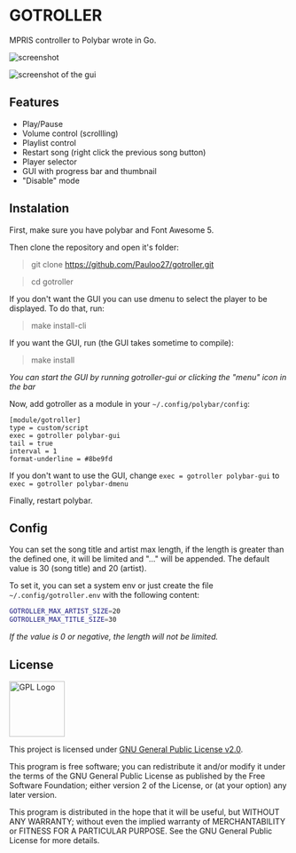 # GOTROLLER

MPRIS controller to Polybar wrote in Go.

![screenshot](https://i.imgur.com/YJ0pMbG.png)

![screenshot of the gui](https://i.imgur.com/HrEGG2E.png)

## Features

- Play/Pause
- Volume control (scrollling)
- Playlist control
- Restart song (right click the previous song button)
- Player selector
- GUI with progress bar and thumbnail
- "Disable" mode

## Instalation

First, make sure you have polybar and Font Awesome 5.

Then clone the repository and open it's folder:

> git clone https://github.com/Pauloo27/gotroller.git

> cd gotroller

If you don't want the GUI you can use dmenu to select the player to be 
displayed. To do that, run:
> make install-cli

If you want the GUI, run (the GUI takes sometime to compile):
> make install

_You can start the GUI by running gotroller-gui or clicking the "menu" icon
in the bar_

Now, add gotroller as a module in your `~/.config/polybar/config`:
```
[module/gotroller]
type = custom/script
exec = gotroller polybar-gui
tail = true
interval = 1
format-underline = #8be9fd
```

If you don't want to use the GUI, change `exec = gotroller polybar-gui` to 
`exec = gotroller polybar-dmenu`

Finally, restart polybar.

## Config

You can set the song title and artist max length, if the length is greater than
the defined one, it will be limited and "..." will be appended. The default
value is 30 (song title) and 20 (artist).

To set it, you can set a system env or just create the file
`~/.config/gotroller.env` with the following content:
```bash
GOTROLLER_MAX_ARTIST_SIZE=20
GOTROLLER_MAX_TITLE_SIZE=30
```

_If the value is 0 or negative, the length will not be limited._


## License

<img src="https://i.imgur.com/AuQQfiB.png" alt="GPL Logo" height="100px" />

This project is licensed under [GNU General Public License v2.0](./LICENSE).

This program is free software; you can redistribute it and/or modify 
it under the terms of the GNU General Public License as published by 
the Free Software Foundation; either version 2 of the License, or
(at your option) any later version.

This program is distributed in the hope that it will be useful,
but WITHOUT ANY WARRANTY; without even the implied warranty of
MERCHANTABILITY or FITNESS FOR A PARTICULAR PURPOSE. See the
GNU General Public License for more details.

